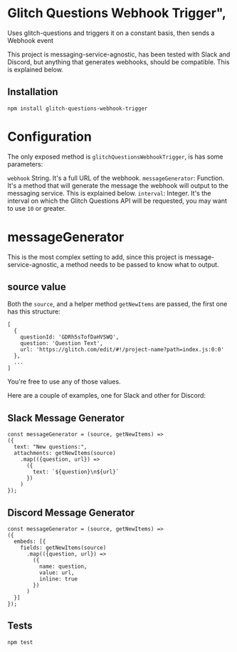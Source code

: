# Glitch Questions Webhook Trigger",
Uses glitch-questions and triggers it on a constant basis, then sends a Webhook event

This project is messaging-service-agnostic, has been tested with Slack and Discord, but anything that generates webhooks, should be compatible. This is explained below.

## Installation

  `npm install glitch-questions-webhook-trigger`

# Configuration
The only exposed method is `glitchQuestionsWebhookTrigger`, is has some parameters:

  `webhook` String. It's a full URL of the webhook.
  `messageGenerator`: Function. It's a method that will generate the message the webhook will output to the messaging service. This is explained below.
  `interval`: Integer. It's the interval on which the Glitch Questions API will be requested, you may want to use `10` or greater.

# messageGenerator
This is the most complex setting to add, since this project is message-service-agnostic, a method needs to be passed to know what to output.

## source value
Both the `source`, and a helper method `getNewItems` are passed, the first one has this structure:
```
[
  {
    questionId: 'GDRh5sTofDaHVSWQ',
    question: 'Question Text',
    url: 'https://glitch.com/edit/#!/project-name?path=index.js:0:0'
  },
  ...
]
```

You're free to use any of those values.

Here are a couple of examples, one for Slack and other for Discord:

## Slack Message Generator
```
const messageGenerator = (source, getNewItems) =>
({
  text: "New questions:",
  attachments: getNewItems(source)
    .map(({question, url}) =>
      ({
        text: `${question}\n${url}`
      })
    )
});
```

## Discord Message Generator
```
const messageGenerator = (source, getNewItems) =>
({
  embeds: [{
    fields: getNewItems(source)
      .map(({question, url}) =>
        ({
          name: question,
          value: url,
          inline: true
        })
      )
  }]
});
```

## Tests
  `npm test`
